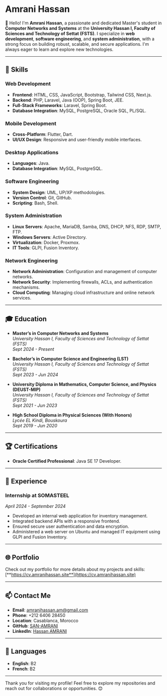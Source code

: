 # Amrani Hassan

👋 Hello! I'm **Amrani Hassan**, a passionate and dedicated Master's student in **Computer Networks and Systems** at the **University Hassan I, Faculty of Sciences and Technology of Settat (FSTS)**. I specialize in **web development**, **software engineering**, and **system administration**, with a strong focus on building robust, scalable, and secure applications. I'm always eager to learn and explore new technologies.

---

## 🚀 Skills

### **Web Development**
- **Frontend**: HTML, CSS, JavaScript, Bootstrap, Tailwind CSS, Next.js.
- **Backend**: PHP, Laravel, Java (OOP), Spring Boot, JEE.
- **Full-Stack Frameworks**: Laravel, Spring Boot.
- **Database Integration**: MySQL, PostgreSQL, Oracle SQL, PL/SQL.

### **Mobile Development**
- **Cross-Platform**: Flutter, Dart.
- **UI/UX Design**: Responsive and user-friendly mobile interfaces.

### **Desktop Applications**
- **Languages**: Java.
- **Database Integration**: MySQL, PostgreSQL.

### **Software Engineering**
- **System Design**: UML, UP/XP methodologies.
- **Version Control**: Git, GitHub.
- **Scripting**: Bash, Shell.

### **System Administration**
- **Linux Servers**: Apache, MariaDB, Samba, DNS, DHCP, NFS, RDP, SMTP, FTP.
- **Windows Servers**: Active Directory.
- **Virtualization**: Docker, Proxmox.
- **IT Tools**: GLPI, Fusion Inventory.

### **Network Engineering**
- **Network Administration**: Configuration and management of computer networks.
- **Network Security**: Implementing firewalls, ACLs, and authentication mechanisms.
- **Cloud Computing**: Managing cloud infrastructure and online network services.

---

## 🎓 Education

- **Master’s in Computer Networks and Systems**  
  *University Hassan I, Faculty of Sciences and Technology of Settat (FSTS)*  
  *Sept 2024 - Present*

- **Bachelor’s in Computer Science and Engineering (LST)**  
  *University Hassan I, Faculty of Sciences and Technology of Settat (FSTS)*  
  *Sept 2023 - Jun 2024*

- **University Diploma in Mathematics, Computer Science, and Physics (DEUST-MIP)**  
  *University Hassan I, Faculty of Sciences and Technology of Settat (FSTS)*  
  *Sept 2021 - Jun 2023*

- **High School Diploma in Physical Sciences (With Honors)**  
  *Lycée EL Kindi, Bouskoura*  
  *Sept 2019 - Jun 2020*

---

## 🏆 Certifications

- **Oracle Certified Professional**: Java SE 17 Developer.

---

## 💼 Experience

### **Internship at SOMASTEEL**  
*April 2024 - September 2024*  
- Developed an internal web application for inventory management.
- Integrated backend APIs with a responsive frontend.
- Ensured secure user authentication and data encryption.
- Administered a web server on Ubuntu and managed IT equipment using GLPI and Fusion Inventory.

---

## 🌐 Portfolio

Check out my portfolio for more details about my projects and skills:  
[**https://cv.amranihassan.site**](https://cv.amranihassan.site)

---

## 📫 Contact Me

- **Email**: [amranihassan.am@gmail.com](mailto:amranihassan.am@gmail.com)
- **Phone**: +212 6406 28450
- **Location**: Casablanca, Morocco
- **GitHub**: [SAN-AMRANI](https://github.com/SAN-AMRANI)
- **LinkedIn**: [Hassan AMRANI](https://www.linkedin.com/in/hassan-amrani)

---

## 🔧 Languages

- **English**: B2
- **French**: B2

---

Thank you for visiting my profile! Feel free to explore my repositories and reach out for collaborations or opportunities. 😊

